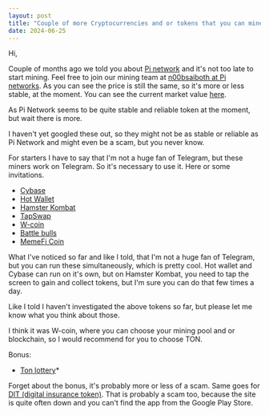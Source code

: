 ```yaml
---
layout: post
title: "Couple of more Cryptocurrencies and or tokens that you can mine with your smartphone"
date: 2024-06-25
---
```



Hi,

Couple of months ago we told you about [Pi network](https://minepi.com) and it's not too late to start mining. Feel free to join our mining team at [n00bsaiboth at Pi networks](https://minepi.com/n00bsaiboth). As you can see the price is still the same, so it's more or less stable, at the moment. You can see the current market value [here](https://coinmarketcap.com/currencies/pinetwork/).

As Pi Network seems to be quite stable and reliable token at the moment, but wait there is more.

I haven't yet googled these out, so they might not be as stable or reliable as Pi Network and might even be a scam, but you never know.

For starters I have to say that I'm not a huge fan of Telegram, but these miners work on Telegram. So it's necessary to use it. Here or some invitations.

- [Cybase](https://t.me/CyberbaseFarm_bot?start=6292274138)
- [Hot Wallet](https://t.me/herewalletbot/app?startapp=16374163)
- [Hamster Kombat](https://t.me/hamster_kombaT_bot/start?startapp=kentId6292274138)
- [TapSwap](https://t.me/tapswap_mirror_1_bot?start=r_6292274138)
- [W-coin](https://t.me/wcoin_tapbot?start=NjI5MjI3NDEzOA==)
- [Battle bulls](https://t.me/battle_games_com_bot/start?startapp=frndId6292274138)
- [MemeFi Coin](https://t.me/memefi_coin_bot?start=r_4778a7995f)

What I've noticed so far and like I told, that I'm not a huge fan of Telegram, but you can run these simultaneously, which is pretty cool. Hot wallet and Cybase can run on it's own, but on Hamster Kombat, you need to tap the screen to gain and collect tokens, but I'm sure you can do that few times a day.  

Like I told I haven't investigated the above tokens so far, but please let me know what you think about those.

I think it was W-coin, where you can choose your mining pool and or blockchain, so I would recommend for you to choose TON. 

Bonus:

- [Ton lottery](https://TONfree.win/?r=294577)*

Forget about the bonus, it's probably more or less of a scam. Same goes for [DIT (digital insurance token)](https://dit.top). That is probably a scam too, because the site is quite often down and you can't find the app from the Google Play Store. 